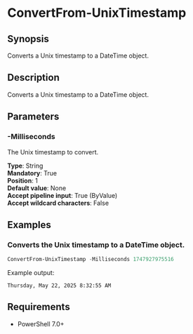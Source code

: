 # ConvertFrom-UnixTimestamp

## Synopsis
Converts a Unix timestamp to a DateTime object.

## Description
Converts a Unix timestamp to a DateTime object.

## Parameters
### -Milliseconds
The Unix timestamp to convert.

**Type**: String  
**Mandatory**: True  
**Position**: 1  
**Default value**: None  
**Accept pipeline input**: True (ByValue)  
**Accept wildcard characters**: False  

## Examples
### Converts the Unix timestamp to a DateTime object.
```PowerShell
ConvertFrom-UnixTimestamp -Milliseconds 1747927975516
```

Example output:
```
Thursday, May 22, 2025 8:32:55 AM
```

## Requirements
- PowerShell 7.0+